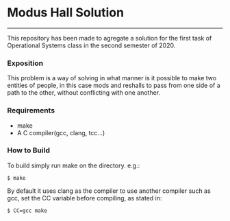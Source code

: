 # Modus Hall Solution
---------------------
This repository has been made to agregate a solution for the first task of
Operational Systems class in the second semester of 2020.

### Exposition
This problem is a way of solving in what manner is it possible to make two
entities of people, in this case mods and reshalls to pass from one side of a
path to the other, without conflicting with one another.

### Requirements
- make
- A C compiler(gcc, clang, tcc...)

### How to Build
To build simply run make on the directory. e.g.:
```shell
$ make
```
By default it uses clang as the compiler to use another compiler such as gcc,
set the CC variable before compiling, as stated in:
```shell
$ CC=gcc make
```
